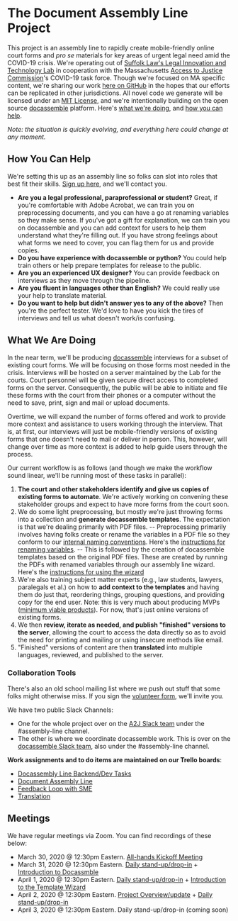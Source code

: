 # The Document Assembly Line Project

This project is an assembly line to rapidly create mobile-friendly online court forms and _pro se_ materials for key areas of urgent legal need amid the COVID-19 crisis. We're operating out of [Suffolk Law's Legal Innovation and Technology Lab](https://suffolklitlab.org/) in cooperation with the Massachusetts [Access to Justice Commission](http://www.massa2j.org/a2j/)'s COVID-19 task force. Though we're focused on MA specific content, we're sharing our work [here on GitHub](https://github.com/SuffolkLITLab/doc-assembly-line) in the hopes that our efforts can be replicated in other jurisdictions. All novel code we generate will be licensed under an [MIT License](https://github.com/SuffolkLITLab/doc-assembly-line/blob/master/LICENSE), and we're intentionally building on the open source [docassemble](https://docassemble.org/) platform. Here's [what we're doing](https://github.com/SuffolkLITLab/doc-assembly-line#what-we-are-doing), and [how you can help](https://github.com/SuffolkLITLab/doc-assembly-line#how-you-can-help).

_Note: the situation is quickly evolving, and everything here could change at any moment._

## How You Can Help

We're setting this up as an assembly line so folks can slot into roles that best fit their skills. [Sign up here](https://docs.google.com/forms/d/e/1FAIpQLSdQcWfVp7CkFJNPuffQF5BlE8qhV26QTjuWZeCVmOaceRPgKw/viewform), and we'll contact you.

- **Are you a legal professional, paraprofessional or student?** Great, if you're comfortable with Adobe Acrobat, we can train you on preprocessing documents, and you can have a go at renaming variables so they make sense. If you've got a gift for explanation, we can train you on docassemble and you can add context for users to help them understand what they're filling out. If you have strong feelings about what forms we need to cover, you can flag them for us and provide copies.
- **Do you have experience with docassemble or python?** You could help train others or help prepare templates for release to the public.
- **Are you an experienced UX designer?** You can provide feedback on interviews as they move through the pipeline.
- **Are you fluent in languages other than English?** We could really use your help to translate material.
- **Do you want to help but didn't answer yes to any of the above?** Then you're the perfect tester. We'd love to have you kick the tires of interviews and tell us what doesn't work/is confusing.

## What We Are Doing

In the near term, we'll be producing [docassemble](https://docassemble.org/) interviews for a subset of existing court forms. We will be focusing on those forms most needed in the crisis. Interviews will be hosted on a server maintained by the Lab for the courts. Court personnel will be given secure direct access to completed forms on the server. Consequently, the public will be able to initiate and file these forms with the court from their phones or a computer without the need to save, print, sign and mail or upload documents.

Overtime, we will expand the number of forms offered and work to provide more context and assistance to users working through the interview. That is, at first, our interviews will just be mobile-friendly versions of existing forms that one doesn't need to mail or deliver in person. This, however, will change over time as more context is added to help guide users through the process.

Our current workflow is as follows (and though we make the workflow sound linear, we'll be running most of these tasks in parallel):

1. **The court and other stakeholders identify and give us copies of existing forms to automate**. We're actively working on convening these stakeholder groups and expect to have more forms from the court soon.
2. We do some light preprocessing, but mostly we're just throwing forms into a collection and **generate docassemble templates**. The expectation is that we're dealing primarily with PDF files.
 -- Preprocessing primarily involves having folks create or rename the variables in a PDF file so they conform to our [internal naming conventions](https://github.com/SuffolkLITLab/doc-assembly-line/blob/master/variable_names.md). Here's the [instructions for renaming variables](https://docs.google.com/document/d/1sxjT0ma5XGNdTz2QeTSCGnyjr8t7eYnOg3icbu-0chM/edit?usp=sharing).
 -- This is followed by the creation of docassemble templates based on the original PDF files. These are created by running the PDFs with renamed variables through our assembly line wizard. Here's the [instructions for using the wizard](https://docs.google.com/document/d/1FDBuHoGnlPUqlTgMcukK3rKMkX0BbSjwj-g8G9_utQQ/edit?usp=sharing)
3. We're also training subject matter experts (e.g., law students, lawyers, paralegals et al.) on how to **add context to the templates** and having them do just that, reordering things, grouping questions, and providing copy for the end user. Note: this is very much about producing MVPs ([minimum viable products](https://blog.crisp.se/2016/01/25/henrikkniberg/making-sense-of-mvp)). For now, that's just online versions of existing forms.
4. We then **review, iterate as needed, and publish "finished" versions to the server**, allowing the court to access the data directly so as to avoid the need for printing and mailing or using insecure methods like email.
5. "Finished" versions of content are then **translated** into multiple languages, reviewed, and published to the server.

### Collaboration Tools

There's also an old school mailing list where we push out stuff that some folks might otherwise miss. If you sign the [volunteer form](https://docs.google.com/forms/d/e/1FAIpQLSdQcWfVp7CkFJNPuffQF5BlE8qhV26QTjuWZeCVmOaceRPgKw/viewform), we'll invite you.

We have two public Slack Channels:

- One for the whole project over on the [A2J Slack team](https://join.slack.com/t/a2jtech/shared_invite/zt-cniv63yv-lnD7MoeggOSghEd5frFDmA) under the #assembly-line channel.
- The other is where we coordinate docassemble work. This is over on the [docassemble Slack team](https://www.google.com/url?q=https://join.slack.com/t/docassemble/shared_invite/enQtMjQ0Njc1NDk0NjU2LTUyOGIxMDcxYzg1NGZhNDY5NDI2ZTVkMDhlOGJlNTgzZTUwYzNhYTJiMTJmMDYzYjQ0YWNmNjFiOTE5NmQzMjc&sa=D&ust=1585103774503000&usg=AFQjCNHiNBf-O86YH4QDKLBzlcYqiKFiuw), also under the #assembly-line channel.

**Work assignments and to do items are maintained on our Trello boards**:

- [Docassembly Line Backend/Dev Tasks](https://trello.com/b/nOQKrRt5/docassembly-line-backend-dev-tasks)
- [Document Assembly Line](https://trello.com/b/GQIAuPnN/document-assembly-line)
- [Feedback Loop with SME](https://trello.com/b/Ysd1wwoK/feedback-loop-with-sme)
- [Translation](https://trello.com/b/x1OIwMKU/translation)

## Meetings

We have regular meetings via Zoom. You can find recordings of these below:

- March 30, 2020 @ 12:30pm Eastern. [All-hands Kickoff Meeting](https://youtu.be/_7MxwiImPQM)
- March 31, 2020 @ 12:30pm Eastern. [Daily stand-up/drop-in](https://youtu.be/LHzUXYrIBMI) + [Introduction to Docassmble](https://youtu.be/ePcDms2-Crk)
- April 1, 2020 @ 12:30pm Eastern. [Daily stand-up/drop-in](https://youtu.be/acC8YGNTKA0) + [Introduction to the Template Wizard](https://youtu.be/_RqN7fq0_QQ)
- April 2, 2020 @ 12:30pm Eastern. [Project Overview/update](https://youtu.be/gbajZb4sbEk) + [Daily stand-up/drop-in](https://youtu.be/Y-48MCtEMC8)
- April 3, 2020 @ 12:30pm Eastern. Daily stand-up/drop-in  (coming soon)
